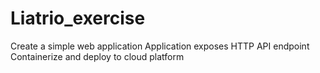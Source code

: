 # Liatrio_exercise

Create a simple web application
Application exposes HTTP API endpoint
Containerize and deploy to cloud platform

